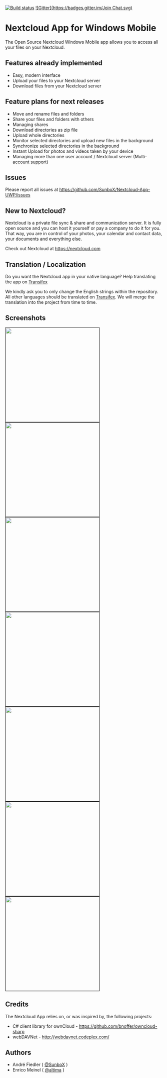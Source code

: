 [![Build status](https://ci.appveyor.com/api/projects/status/github/altima/nextcloud-app-uwp)](https://ci.appveyor.com/project/altima/nextcloud-app-uwp) [![Gitter](https://badges.gitter.im/Join Chat.svg)](https://gitter.im/Nextcloud-App-UWP/Lobby)


# Nextcloud App for Windows Mobile

The Open Source Nextcloud Windows Mobile app allows you to access all your files on your Nextcloud.

## Features already implemented

* Easy, modern interface
* Upload your files to your Nextcloud server
* Download files from your Nextcloud server

## Feature plans for next releases

* Move and rename files and folders
* Share your files and folders with others
* Managing shares
* Download directories as zip file
* Upload whole directories
* Monitor selected directories and upload new files in the background
* Synchronize selected directories in the background
* Instant Upload for photos and videos taken by your device
* Managing more than one user account / Nextcloud server (Multi-account support)

## Issues

Please report all issues at https://github.com/SunboX/Nextcloud-App-UWP/issues

## New to Nextcloud?

Nextcloud is a private file sync & share and communication server. 
It is fully open source and you can host it yourself or pay a company to do it for you. 
That way, you are in control of your photos, your calendar and contact data, your documents and everything else.

Check out Nextcloud at https://nextcloud.com

## Translation / Localization

Do you want the Nextcloud app in your native language? 
Help translating the app on [Transifex](https://www.transifex.com/nextcloud-app-uwp/nextcloud-app-uwp/nextcloud_app/)

We kindly ask you to only change the English strings within the repository.
All other languages should be translated on [Transifex](https://www.transifex.com/nextcloud-app-uwp/nextcloud-app-uwp/nextcloud_app/). 
We will merge the translation into the project from time to time.

## Screenshots

<img src="https://raw.githubusercontent.com/SunboX/Nextcloud-App-UWP/master/resources/screenshots/en-us/login-screen_light.png" width="300" border="1"/>
<img src="https://raw.githubusercontent.com/SunboX/Nextcloud-App-UWP/master/resources/screenshots/en-us/screen-1_light.png" width="300" border="1"/>
<img src="https://raw.githubusercontent.com/SunboX/Nextcloud-App-UWP/master/resources/screenshots/en-us/screen-2_light.png" width="300" border="1"/>
<img src="https://raw.githubusercontent.com/SunboX/Nextcloud-App-UWP/master/resources/screenshots/en-us/screen-3_light.png" width="300" border="1"/>
<img src="https://raw.githubusercontent.com/SunboX/Nextcloud-App-UWP/master/resources/screenshots/en-us/screen-4_light.png" width="300" border="1"/>
<img src="https://raw.githubusercontent.com/SunboX/Nextcloud-App-UWP/master/resources/screenshots/en-us/screen-5_light.png" width="300" border="1"/>
<img src="https://raw.githubusercontent.com/SunboX/Nextcloud-App-UWP/master/resources/screenshots/en-us/screen-1_dark.png" width="300" border="1"/>

## Credits

The Nextcloud App relies on, or was inspired by, the following projects:

* C# client library for ownCloud - https://github.com/bnoffer/owncloud-sharp
* webDAVNet - http://webdavnet.codeplex.com/

## Authors

* André Fiedler ( [@SunboX](https://github.com/SunboX) )
* Enrico Meinel ( [@altima](https://github.com/altima) )
